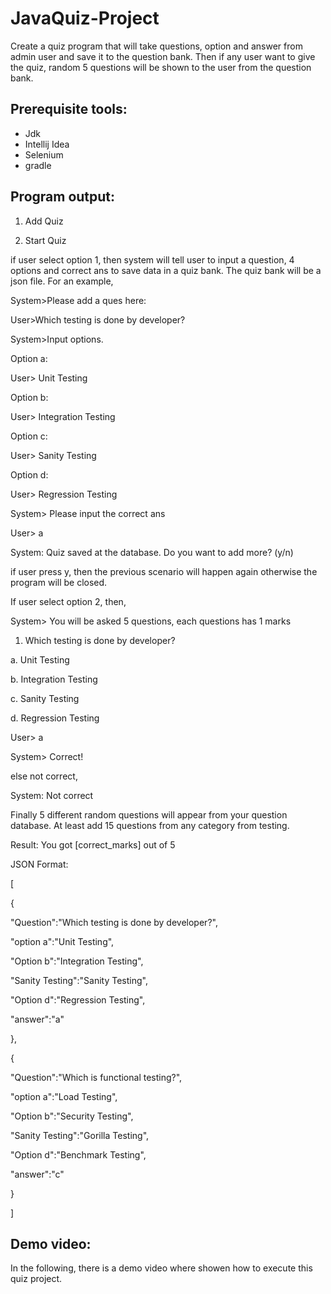# JavaQuiz-Project
Create a quiz program that will take questions, option and answer from admin user and save it to the question bank. Then if any user want to give the quiz, random 5 questions will be shown to the user from the question bank.

## Prerequisite tools:
- Jdk
- Intellij Idea
- Selenium
- gradle 

## Program output:

1. Add Quiz

2. Start Quiz

if user select option 1, then system will tell user to input a question, 4 options and correct ans to save data in a quiz bank. The quiz bank will be a json file. For an example,

System>Please add a ques here:

User>Which testing is done by developer?

System>Input options.

Option a:

User> Unit Testing

Option b:

User> Integration Testing

Option c:

User> Sanity Testing

Option d:

User> Regression Testing

System> Please input the correct ans

User> a

System: Quiz saved at the database. Do you want to add more? (y/n)

if user press y, then the previous scenario will happen again otherwise the program will be closed.

If user select option 2,  then,

System> You will be asked 5 questions, each questions has 1 marks

1. Which testing is done by developer?

a. Unit Testing

b. Integration Testing

c. Sanity Testing

d. Regression Testing

User> a

System> Correct!

else not correct,

System: Not correct

Finally 5 different random questions will appear from your question database. At least add 15 questions from any category from testing.

Result: You got [correct_marks] out of 5

JSON Format:

[

{

"Question":"Which testing is done by developer?",

"option a":"Unit Testing",

"Option b":"Integration Testing",

"Sanity Testing":"Sanity Testing",

"Option d":"Regression Testing",

"answer":"a"

},

{

"Question":"Which is functional testing?",

"option a":"Load Testing",

"Option b":"Security Testing",

"Sanity Testing":"Gorilla Testing",

"Option d":"Benchmark Testing",

"answer":"c"

}

]

## Demo video: 
In the following, there is a demo video where showen how to execute this quiz project.

